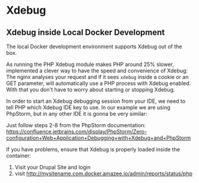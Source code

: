 # Xdebug

## Xdebug inside Local Docker Development

The local Docker development environment supports Xdebug out of the box. 

As running the PHP Xdebug module makes PHP around 25% slower, implemented a clever way to have the speed and convenience of Xdebug: The nginx analyses your request and if it sees `xdebug` inside a cookie or an GET parameter, will automatically use a PHP process with Xdebug enabled. With that you don't have to worry about starting or stopping Xdebug.

In order to start an Xdebug debugging session from your IDE, we need to tell PHP which Xdebug IDE key to use. In our example we are using PhpStorm, but in any other IDE it is gonna be very similar:

Just follow steps 2-8 from the PhpStorm documentation: https://confluence.jetbrains.com/display/PhpStorm/Zero-configuration+Web+Application+Debugging+with+Xdebug+and+PhpStorm 

If you have problems, ensure that Xdebug is properly loaded inside the container:
1. Visit your Drupal Site and login
2. visit http://mysitename.com.docker.amazee.io/admin/reports/status/php